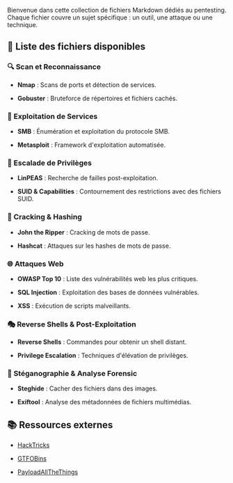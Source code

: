 Bienvenue dans cette collection de fichiers Markdown dédiés au pentesting. Chaque fichier couvre un sujet spécifique : un outil, une attaque ou une technique.

## 📌 Liste des fichiers disponibles

### 🔍 Scan et Reconnaissance

- **Nmap** : Scans de ports et détection de services.
    
- **Gobuster** : Bruteforce de répertoires et fichiers cachés.
    

### 📂 Exploitation de Services

- **SMB** : Énumération et exploitation du protocole SMB.
    
- **Metasploit** : Framework d'exploitation automatisée.
    

### 🚀 Escalade de Privilèges

- **LinPEAS** : Recherche de failles post-exploitation.
    
- **SUID & Capabilities** : Contournement des restrictions avec des fichiers SUID.
    

### 🔐 Cracking & Hashing

- **John the Ripper** : Cracking de mots de passe.
    
- **Hashcat** : Attaques sur les hashes de mots de passe.
    

### 🌐 Attaques Web

- **OWASP Top 10** : Liste des vulnérabilités web les plus critiques.
    
- **SQL Injection** : Exploitation des bases de données vulnérables.
    
- **XSS** : Exécution de scripts malveillants.
    

### 🎭 Reverse Shells & Post-Exploitation

- **Reverse Shells** : Commandes pour obtenir un shell distant.
    
- **Privilege Escalation** : Techniques d'élévation de privilèges.
    

### 🔎 Stéganographie & Analyse Forensic

- **Steghide** : Cacher des fichiers dans des images.
    
- **Exiftool** : Analyse des métadonnées de fichiers multimédias.
    

## 📚 Ressources externes

- [HackTricks](https://book.hacktricks.wiki/)
    
- [GTFOBins](https://gtfobins.github.io/)
    
- [PayloadAllTheThings](https://github.com/swisskyrepo/PayloadsAllTheThings)